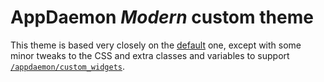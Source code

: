# AppDaemon _Modern_ custom theme

This theme is based very closely on the [default](https://github.com/home-assistant/appdaemon/tree/dev/appdaemon/assets/css/default) one, except with some minor tweaks to the CSS and extra classes and variables to support [`/appdaemon/custom_widgets`](../custom_widgets).
